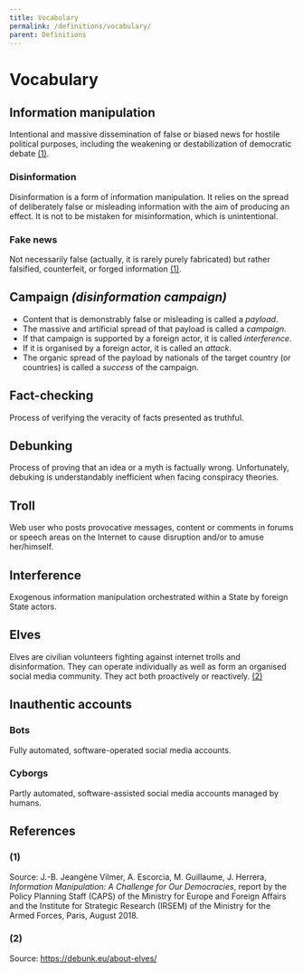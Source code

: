 ```yaml
---
title: Vocabulary
permalink: /definitions/vocabulary/
parent: Definitions
---
```


# Vocabulary

## Information manipulation

Intentional and massive dissemination of false or biased news for hostile political purposes, including  the weakening or destabilization of democratic debate [(1)](https://desinfo.quaidorsay.fr/encyclopedia/definitions/vocabulary/#1).

### Disinformation

Disinformation is a form of information manipulation. It relies on the spread of deliberately false or misleading information with the aim of producing an effect. It is not to be mistaken for misinformation, which is unintentional.

### Fake news

Not necessarily false (actually, it is rarely purely fabricated) but rather falsified, counterfeit, or forged information [(1)](https://desinfo.quaidorsay.fr/encyclopedia/definitions/vocabulary/#1).


## Campaign _(disinformation campaign)_

- Content that is demonstrably false or misleading is called a _payload_.
- The massive and artificial spread of that payload is called a _campaign_.
- If that campaign is supported by a foreign actor, it is called _interference_.
- If it is organised by a foreign actor, it is called an _attack_.
- The organic spread of the payload by nationals of the target country (or countries) is called a _success_ of the campaign.

## Fact-checking

Process of verifying the veracity of facts presented as truthful.

## Debunking

Process of proving that an idea or a myth is factually wrong. Unfortunately, debuking is understandably inefficient when facing conspiracy theories.

## Troll

Web user who posts provocative messages, content or comments in forums or speech areas on the Internet to cause disruption and/or to amuse her/himself.

## Interference

Exogenous information manipulation orchestrated within a State by foreign State actors.

## Elves

Elves are civilian volunteers fighting against internet trolls and disinformation. They can operate individually as well as form an organised social media community. They act both proactively or reactively. [(2)](https://desinfo.quaidorsay.fr/encyclopedia/definitions/vocabulary/#2)

## Inauthentic accounts

### Bots

Fully automated, software-operated social media accounts.

### Cyborgs

Partly automated, software-assisted social media accounts managed by humans.


## References

### (1)
Source: J.-B. Jeangène Vilmer, A. Escorcia, M. Guillaume, J. Herrera, _Information Manipulation: A Challenge for Our Democracies_, report by the Policy Planning Staff (CAPS) of the Ministry for Europe and Foreign Affairs and the Institute for Strategic Research (IRSEM) of the Ministry for the Armed Forces, Paris, August  2018.

### (2)
Source: https://debunk.eu/about-elves/
